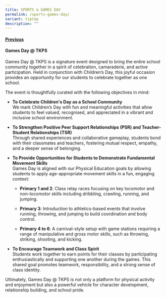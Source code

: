 ```yaml
---
title: SPORTS & GAMES DAY
permalink: /sports-games-day/
variant: tiptap
description: ""
---
```

<h4><strong><a href="https://www.telokkuraupri.moe.edu.sg/communication-collaboration-and-information-skills-cci/" rel="noopener nofollow" target="_blank">Previous</a></strong></h4>
<h4>G<strong>ames Day @ TKPS</strong></h4>
<p>Games Day @ TKPS is a signature event designed to bring the entire school
community together in a spirit of celebration, camaraderie, and active
participation. Held in conjunction with Children’s Day, this joyful occasion
provides an opportunity for our students to celebrate together as one school.</p>
<p></p>
<p>The event is thoughtfully curated with the following objectives in mind:</p>
<ul data-tight="true" class="tight">
<li>
<p><strong>To Celebrate Children's Day as a School Community</strong>
<br>We mark Children’s Day with fun and meaningful activities that allow students
to feel valued, recognised, and appreciated in a vibrant and inclusive
school environment.</p>
</li>
<li>
<p><strong>To Strengthen Positive Peer Support Relationships (PSR) and Teacher-Student Relationships (TSR)</strong>
<br>Through shared experiences and collaborative gameplay, students bond with
their classmates and teachers, fostering mutual respect, empathy, and a
deeper sense of belonging.</p>
</li>
<li>
<p><strong>To Provide Opportunities for Students to Demonstrate Fundamental Movement Skills</strong>
<br>Games Day is aligned with our Physical Education goals by allowing students
to apply age-appropriate movement skills in a fun, engaging context:</p>
<p></p>
<ul data-tight="true" class="tight">
<li>
<p><strong>Primary 1 and 2</strong>: Class relay races focusing on key locomotor
and non-locomotor skills including dribbling, crawling, running, and jumping.</p>
</li>
<li>
<p><strong>Primary 3</strong>: Introduction to athletics-based events that
involve running, throwing, and jumping to build coordination and body control.</p>
</li>
<li>
<p><strong>Primary 4 to 6</strong>: A carnival-style setup with game stations
requiring a range of manipulative and gross motor skills, such as throwing,
striking, shooting, and kicking.</p>
</li>
</ul>
</li>
<li>
<p><strong>To Encourage Teamwork and Class Spirit</strong>
<br>Students work together to earn points for their classes by participating
enthusiastically and supporting one another during the games. This shared
goal promotes teamwork, responsibility, and a strong sense of class identity.</p>
</li>
</ul>
<p></p>
<p>Ultimately, Games Day @ TKPS is not only a platform for physical activity
and enjoyment but also a powerful vehicle for character development, relationship
building, and school pride.</p>